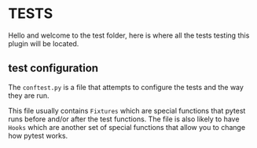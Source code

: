 # TESTS

Hello and welcome to the test folder, here is where all the tests testing this plugin will be located.

## test configuration

The ```conftest.py``` is a file that attempts to configure the tests and the way they are run.

This file usually contains ```Fixtures``` which are special functions that pytest runs before and/or after the test functions. The file is also likely to have ```Hooks``` which are another set of special functions that allow you to change how pytest works.